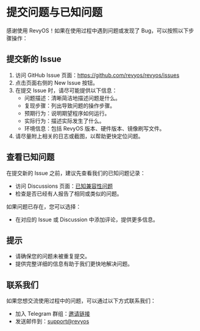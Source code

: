 # 提交问题与已知问题

感谢使用 RevyOS！如果在使用过程中遇到问题或发现了 Bug，可以按照以下步骤操作：

## 提交新的 Issue

1. 访问 GitHub Issue 页面：https://github.com/revyos/revyos/issues
2. 点击页面右侧的 New Issue 按钮。
3. 在提交 Issue 时，请尽可能提供以下信息：
   - 问题描述：清晰简洁地描述问题是什么。
   - 复现步骤：列出导致问题的操作步骤。
   - 预期行为：说明期望程序如何运行。
   - 实际行为：描述实际发生了什么。
   - 环境信息：包括 RevyOS 版本、硬件版本、镜像刷写文件。
4. 请尽量附上相关的日志或截图，以帮助更快定位问题。

## 查看已知问题

在提交新的 Issue 之前，建议先查看我们的已知问题记录：

- 访问 Discussions 页面：[已知兼容性问题](https://github.com/orgs/revyos/discussions/83)
- 检查是否已经有人报告了相同或类似的问题。

如果问题已存在，您可以选择：

- 在对应的 Issue 或 Discussion 中添加评论，提供更多信息。

## 提示

- 请确保您的问题未被重复提交。
- 提供完整详细的信息有助于我们更快地解决问题。

## 联系我们

如果您想交流使用过程中的问题，可以通过以下方式联系我们：

- 加入 Telegram 群组：[邀请链接](https://t.me/+Pi6px22-OsUxM2M1)  
- 发送邮件到：[support@revyos](mailto:chenglongcan@iscas.ac.cn)